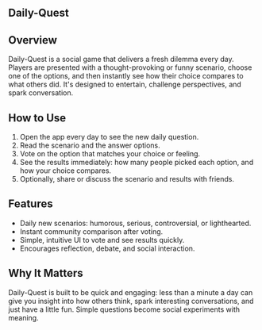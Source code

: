 ## Daily-Quest

## Overview
Daily-Quest is a social game that delivers a fresh dilemma every day. Players are presented with a thought-provoking or funny scenario, choose one of the options, and then instantly see how their choice compares to what others did. It's designed to entertain, challenge perspectives, and spark conversation.

## How to Use
1. Open the app every day to see the new daily question.
2. Read the scenario and the answer options.
3. Vote on the option that matches your choice or feeling.
4. See the results immediately: how many people picked each option, and how your choice compares.
5. Optionally, share or discuss the scenario and results with friends.

## Features
* Daily new scenarios: humorous, serious, controversial, or lighthearted.
* Instant community comparison after voting.
* Simple, intuitive UI to vote and see results quickly.
* Encourages reflection, debate, and social interaction.

## Why It Matters

Daily-Quest is built to be quick and engaging: less than a minute a day can give you insight into how others think, spark interesting conversations, and just have a little fun. Simple questions become social experiments with meaning.